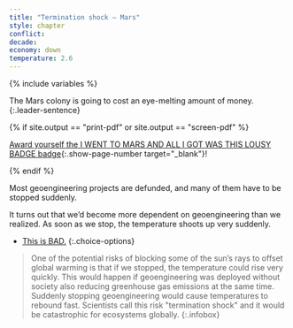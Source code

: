 ```yaml
---
title: "Termination shock – Mars"
style: chapter
conflict: 
decade: 
economy: down
temperature: 2.6
---
```


{% include variables %}

The Mars colony is going to cost an eye-melting amount of money. 
{:.leader-sentence}

{% if site.output == "print-pdf" or site.output == "screen-pdf" %}

[Award yourself the I WENT TO MARS AND ALL I GOT WAS THIS LOUSY BADGE badge](endmatter_shiny-badges.html){:.show-page-number target="_blank"}!

{% endif %}

Most geoengineering projects are defunded, and many of them have to be stopped suddenly.

It turns out that we’d become more dependent on geoengineering than we realized. As soon as we stop, the temperature shoots up very suddenly.

- [This is BAD.](chapter_zoonotic-pandemic.html)
{:.choice-options}

> One of the potential risks of blocking some of the sun’s rays to offset global warming is that if we stopped, the temperature could rise very quickly. This would happen if geoengineering was deployed without society also reducing greenhouse gas emissions at the same time. Suddenly stopping geoengineering would cause temperatures to rebound fast. Scientists call this risk "termination shock" and it would be catastrophic for ecosystems globally.
{:.infobox}
